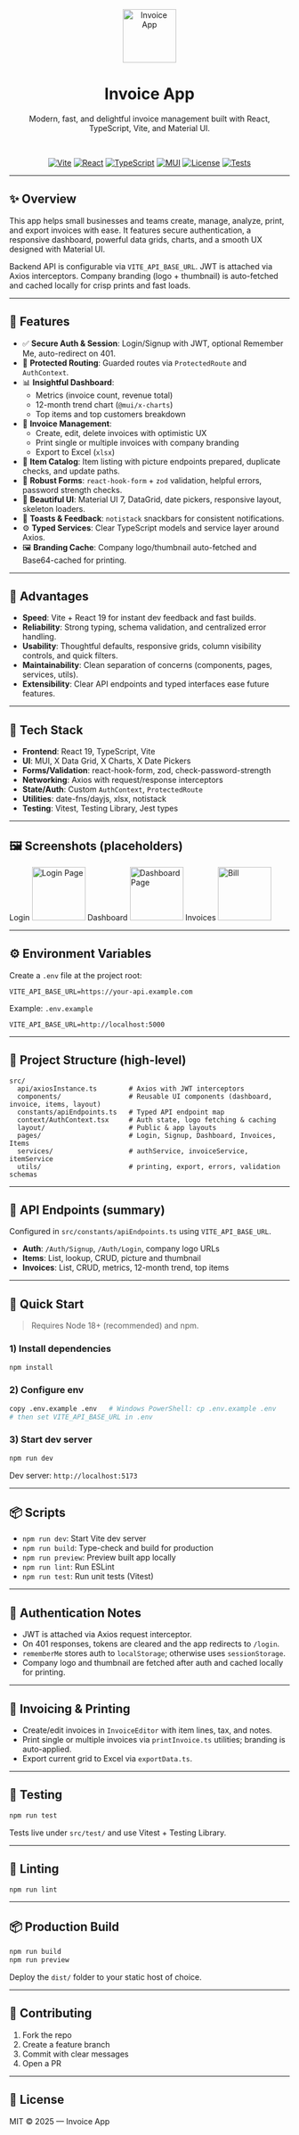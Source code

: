 <div align="center">

<img src="public/invoice-favicon-1.png" alt="Invoice App" width="96" />

# Invoice App

Modern, fast, and delightful invoice management built with React, TypeScript, Vite, and Material UI.

<br/>

[![Vite](https://img.shields.io/badge/Vite-7.1-646CFF?logo=vite&logoColor=white)](https://vitejs.dev)
[![React](https://img.shields.io/badge/React-19-61DAFB?logo=react&logoColor=061925)](https://react.dev)
[![TypeScript](https://img.shields.io/badge/TypeScript-5.9-3178C6?logo=typescript&logoColor=white)](https://www.typescriptlang.org/)
[![MUI](https://img.shields.io/badge/MUI-7.3-007FFF?logo=mui&logoColor=white)](https://mui.com/)
[![License](https://img.shields.io/badge/License-MIT-16A34A)](#license)
[![Tests](https://img.shields.io/badge/Tests-Vitest-6B7280?logo=vitest&logoColor=white)](https://vitest.dev)

</div>

---

## ✨ Overview

This app helps small businesses and teams create, manage, analyze, print, and export invoices with ease. It features secure authentication, a responsive dashboard, powerful data grids, charts, and a smooth UX designed with Material UI.

Backend API is configurable via `VITE_API_BASE_URL`. JWT is attached via Axios interceptors. Company branding (logo + thumbnail) is auto-fetched and cached locally for crisp prints and fast loads.

---

## 🚀 Features

- ✅ **Secure Auth & Session**: Login/Signup with JWT, optional Remember Me, auto-redirect on 401.
- 🧭 **Protected Routing**: Guarded routes via `ProtectedRoute` and `AuthContext`.
- 📊 **Insightful Dashboard**:
  - Metrics (invoice count, revenue total)
  - 12-month trend chart (`@mui/x-charts`)
  - Top items and top customers breakdown
- 🧾 **Invoice Management**:
  - Create, edit, delete invoices with optimistic UX
  - Print single or multiple invoices with company branding
  - Export to Excel (`xlsx`)
- 🧩 **Item Catalog**: Item listing with picture endpoints prepared, duplicate checks, and update paths.
- 🧰 **Robust Forms**: `react-hook-form` + `zod` validation, helpful errors, password strength checks.
- 🧱 **Beautiful UI**: Material UI 7, DataGrid, date pickers, responsive layout, skeleton loaders.
- 🔔 **Toasts & Feedback**: `notistack` snackbars for consistent notifications.
- ⚙️ **Typed Services**: Clear TypeScript models and service layer around Axios.
- 🖼️ **Branding Cache**: Company logo/thumbnail auto-fetched and Base64-cached for printing.

---

## 🌟 Advantages

- **Speed**: Vite + React 19 for instant dev feedback and fast builds.
- **Reliability**: Strong typing, schema validation, and centralized error handling.
- **Usability**: Thoughtful defaults, responsive grids, column visibility controls, and quick filters.
- **Maintainability**: Clean separation of concerns (components, pages, services, utils).
- **Extensibility**: Clear API endpoints and typed interfaces ease future features.

---

## 🧱 Tech Stack

- **Frontend**: React 19, TypeScript, Vite
- **UI**: MUI, X Data Grid, X Charts, X Date Pickers
- **Forms/Validation**: react-hook-form, zod, check-password-strength
- **Networking**: Axios with request/response interceptors
- **State/Auth**: Custom `AuthContext`, `ProtectedRoute`
- **Utilities**: date-fns/dayjs, xlsx, notistack
- **Testing**: Vitest, Testing Library, Jest types

---

## 🖼️ Screenshots (placeholders)


Login
<img src="public/screenshot-login.png" alt="Login Page" width="96" />
Dashboard
<img src="public/screenshot-dashboard.png" alt="Dashboard Page" width="96" />
Invoices
<img src="public/screenshot-invoices.png" alt="Bill" width="96" />



---

## ⚙️ Environment Variables

Create a `.env` file at the project root:

```env
VITE_API_BASE_URL=https://your-api.example.com
```

Example: `.env.example`

```env
VITE_API_BASE_URL=http://localhost:5000
```

---

## 🧩 Project Structure (high-level)

```text
src/
  api/axiosInstance.ts        # Axios with JWT interceptors
  components/                 # Reusable UI components (dashboard, invoice, items, layout)
  constants/apiEndpoints.ts   # Typed API endpoint map
  context/AuthContext.tsx     # Auth state, logo fetching & caching
  layout/                     # Public & app layouts
  pages/                      # Login, Signup, Dashboard, Invoices, Items
  services/                   # authService, invoiceService, itemService
  utils/                      # printing, export, errors, validation schemas
```

---

## 🔌 API Endpoints (summary)

Configured in `src/constants/apiEndpoints.ts` using `VITE_API_BASE_URL`.

- **Auth**: `/Auth/Signup`, `/Auth/Login`, company logo URLs
- **Items**: List, lookup, CRUD, picture and thumbnail
- **Invoices**: List, CRUD, metrics, 12-month trend, top items

---

## 🏁 Quick Start

> Requires Node 18+ (recommended) and npm.

### 1) Install dependencies

```bash
npm install
```

### 2) Configure env

```bash
copy .env.example .env   # Windows PowerShell: cp .env.example .env
# then set VITE_API_BASE_URL in .env
```

### 3) Start dev server

```bash
npm run dev
```

Dev server: `http://localhost:5173`

---

## 📦 Scripts

- `npm run dev`: Start Vite dev server
- `npm run build`: Type-check and build for production
- `npm run preview`: Preview built app locally
- `npm run lint`: Run ESLint
- `npm run test`: Run unit tests (Vitest)

---

## 🔐 Authentication Notes

- JWT is attached via Axios request interceptor.
- On 401 responses, tokens are cleared and the app redirects to `/login`.
- `rememberMe` stores auth to `localStorage`; otherwise uses `sessionStorage`.
- Company logo and thumbnail are fetched after auth and cached locally for printing.

---

## 🧾 Invoicing & Printing

- Create/edit invoices in `InvoiceEditor` with item lines, tax, and notes.
- Print single or multiple invoices via `printInvoice.ts` utilities; branding is auto-applied.
- Export current grid to Excel via `exportData.ts`.

---

## 🧪 Testing

```bash
npm run test
```

Tests live under `src/test/` and use Vitest + Testing Library.

---

## 🧹 Linting

```bash
npm run lint
```

---

## 📦 Production Build

```bash
npm run build
npm run preview
```

Deploy the `dist/` folder to your static host of choice.

---

## 📣 Contributing

1. Fork the repo
2. Create a feature branch
3. Commit with clear messages
4. Open a PR

---

## 📜 License

MIT © 2025 — Invoice App

